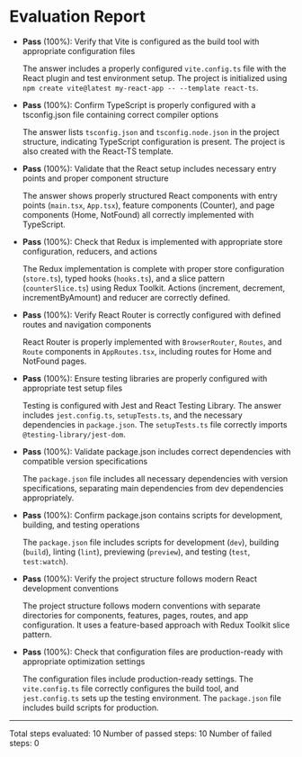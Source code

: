# Evaluation Report

- **Pass** (100%): Verify that Vite is configured as the build tool with appropriate configuration files
  
  The answer includes a properly configured `vite.config.ts` file with the React plugin and test environment setup. The project is initialized using `npm create vite@latest my-react-app -- --template react-ts`.

- **Pass** (100%): Confirm TypeScript is properly configured with a tsconfig.json file containing correct compiler options
  
  The answer lists `tsconfig.json` and `tsconfig.node.json` in the project structure, indicating TypeScript configuration is present. The project is also created with the React-TS template.

- **Pass** (100%): Validate that the React setup includes necessary entry points and proper component structure
  
  The answer shows properly structured React components with entry points (`main.tsx`, `App.tsx`), feature components (Counter), and page components (Home, NotFound) all correctly implemented with TypeScript.

- **Pass** (100%): Check that Redux is implemented with appropriate store configuration, reducers, and actions
  
  The Redux implementation is complete with proper store configuration (`store.ts`), typed hooks (`hooks.ts`), and a slice pattern (`counterSlice.ts`) using Redux Toolkit. Actions (increment, decrement, incrementByAmount) and reducer are correctly defined.

- **Pass** (100%): Verify React Router is correctly configured with defined routes and navigation components
  
  React Router is properly implemented with `BrowserRouter`, `Routes`, and `Route` components in `AppRoutes.tsx`, including routes for Home and NotFound pages.

- **Pass** (100%): Ensure testing libraries are properly configured with appropriate test setup files
  
  Testing is configured with Jest and React Testing Library. The answer includes `jest.config.ts`, `setupTests.ts`, and the necessary dependencies in `package.json`. The `setupTests.ts` file correctly imports `@testing-library/jest-dom`.

- **Pass** (100%): Validate package.json includes correct dependencies with compatible version specifications
  
  The `package.json` file includes all necessary dependencies with version specifications, separating main dependencies from dev dependencies appropriately.

- **Pass** (100%): Confirm package.json contains scripts for development, building, and testing operations
  
  The `package.json` file includes scripts for development (`dev`), building (`build`), linting (`lint`), previewing (`preview`), and testing (`test`, `test:watch`).

- **Pass** (100%): Verify the project structure follows modern React development conventions
  
  The project structure follows modern conventions with separate directories for components, features, pages, routes, and app configuration. It uses a feature-based approach with Redux Toolkit slice pattern.

- **Pass** (100%): Check that configuration files are production-ready with appropriate optimization settings
  
  The configuration files include production-ready settings. The `vite.config.ts` file correctly configures the build tool, and `jest.config.ts` sets up the testing environment. The `package.json` file includes build scripts for production.

---

Total steps evaluated: 10
Number of passed steps: 10
Number of failed steps: 0